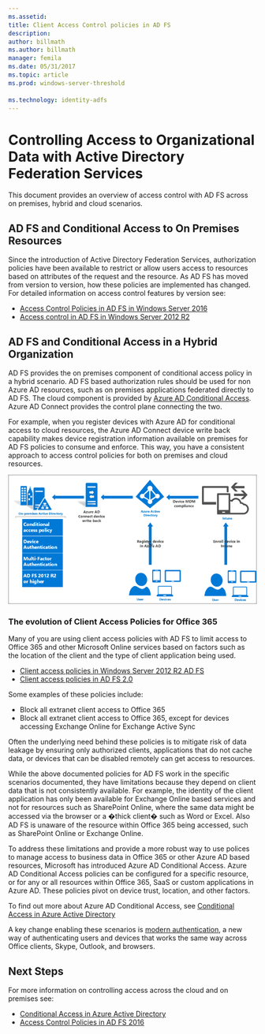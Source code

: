 ```yaml
---
ms.assetid: 
title: Client Access Control policies in AD FS
description:
author: billmath
ms.author: billmath
manager: femila
ms.date: 05/31/2017
ms.topic: article
ms.prod: windows-server-threshold

ms.technology: identity-adfs
---
```


# Controlling Access to Organizational Data with Active Directory Federation Services

This document provides an overview of access control with AD FS across on premises, hybrid and cloud scenarios.  

## AD FS and Conditional Access to On Premises Resources 
Since the introduction of Active Directory Federation Services, authorization policies have been available to restrict or allow users access to resources based on attributes of the request and the resource.  As AD FS has moved from version to version, how these policies are implemented has changed.  For detailed information on access control features by version see:
- [Access Control Policies in AD FS in Windows Server 2016](Access-Control-Policies-in-AD-FS.md)
- [Access control in AD FS in Windows Server 2012 R2](Manage-Risk-with-Conditional-Access-Control.md)


## AD FS and Conditional Access in a Hybrid Organization  

AD FS provides the on premises component of conditional access policy in a hybrid scenario. AD FS based authorization rules should be used for non Azure AD resources, such as on premises applications federated directly to AD FS.  The cloud component is provided by [Azure AD Conditional Access](https://docs.microsoft.com/azure/active-directory/active-directory-conditional-access).  Azure AD Connect provides the control plane connecting the two.

For example, when you register devices with Azure AD for conditional access to cloud resources, the Azure AD Connect device write back capability makes device registration information available on premises for AD FS policies to consume and enforce.  This way, you have a consistent approach to access control policies for both on premises and cloud resources.  

![conditional access](../deployment/media/Plan-Device-based-Conditional-Access-on-Premises/ADFS_ITPRO4.png)  


### The evolution of Client Access Policies for Office 365
Many of you are using client access policies with AD FS to limit access to Office 365 and other Microsoft Online services based on factors such as the location of the client and the type of client application being used.  
- [Client access policies in Windows Server 2012 R2 AD FS](Access-Control-Policies-W2K12.md)
- [Client access policies in AD FS 2.0](Access-Control-Policies-in-AD-FS-2.md)

Some examples of these policies include:
- Block all extranet client access to Office 365
- Block all extranet client access to Office 365, except for devices accessing Exchange Online for Exchange Active Sync

Often the underlying need behind these policies is to mitigate risk of data leakage by ensuring only authorized clients, applications that do not cache data, or devices that can be disabled remotely can get access to resources.

While the above documented policies for AD FS work in the specific scenarios documented, they have limitations because they depend on client data that is not consistently available.  For example, the identity of the client application has only been available for Exchange Online based services and not for resources such as SharePoint Online, where the same data might be accessed via the browser or a �thick client� such as Word or Excel.  Also AD FS is unaware of the resource within Office 365 being accessed, such as SharePoint Online or Exchange Online.

To address these limitations and provide a more robust way to use polices to manage access to business data in Office 365 or other Azure AD based resources, Microsoft has introduced Azure AD Conditional Access.  Azure AD Conditional Access policies can be configured for a specific resource, or for any or all resources within Office 365, SaaS or custom applications in Azure AD.  These policies pivot on device trust, location, and other factors.

To find out more about Azure AD Conditional Access, see [Conditional Access in Azure Active Directory](https://docs.microsoft.com/azure/active-directory/active-directory-conditional-access)

A key change enabling these scenarios is [modern authentication](https://blogs.office.com/2015/11/19/updated-office-365-modern-authentication-public-preview/), a new way of authenticating users and devices that works the same way across Office clients, Skype, Outlook, and browsers.

## Next Steps
For more information on controlling access across the cloud and on premises see:

- [Conditional Access in Azure Active Directory](https://docs.microsoft.com/azure/active-directory/active-directory-conditional-access)
- [Access Control Policies in AD FS 2016](Access-Control-Policies-in-AD-FS.md)

